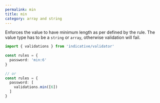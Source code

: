 ```yaml
---
permalink: min
title: min
category: array and string
---
```


Enforces the value to have minimum length as per defined by the rule. The
value type has to be a `string` or `array`, otherwise validation will
fail.
 
```ts
import { validations } from 'indicative/validator'
 
const rules = {
  password: 'min:6'
}
 
// or
const rules = {
  password: [
    validations.min([6])
  ]
}
```